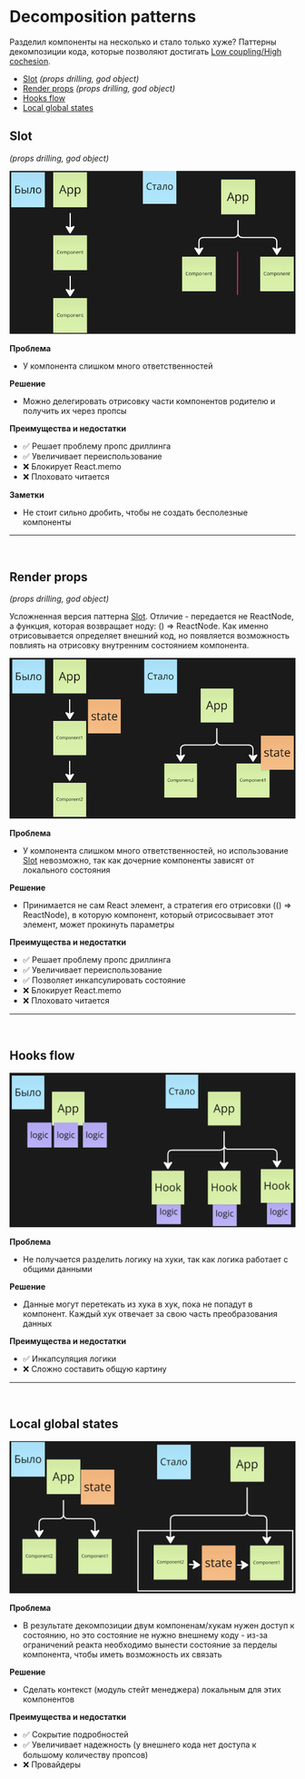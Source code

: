 # Decomposition patterns

Разделил компоненты на несколько и стало только хуже?
Паттерны декомпозиции кода, которые позволяют достигать [Low coupling/High cochesion](https://habr.com/ru/companies/otus/articles/505852/).

- [Slot](#slot) _(props drilling, god object)_
- [Render props](#render-props) _(props drilling, god object)_
- [Hooks flow](#hooks-flow)
- [Local global states](#local-global-states)

## Slot

_(props drilling, god object)_

![](./schemes/slot_pic.png)

**Проблема**

- У компонента слишком много ответственностей

**Решение**

- Можно делегировать отрисовку части компонентов родителю и получить их через пропсы

**Преимущества и недостатки**

- ✅ Решает проблему пропс дриллинга
- ✅ Увеличивает переиспользование
- ❌ Блокирует React.memo
- ❌ Плоховато читается

**Заметки**

- Не стоит сильно дробить, чтобы не создать бесполезные компоненты

---

&nbsp;

## Render props

_(props drilling, god object)_

Усложненная версия паттерна [Slot](#slot). Отличие - передается не ReactNode, а функция, которая возвращает ноду: () => ReactNode. Как именно отрисовывается определяет внешний код, но появляется возможность повлиять на отрисовку внутренним состоянием компонента.

![](./schemes/render_props_pic.png)

**Проблема**

- У компонента слишком много ответственностей, но использование [Slot](#slot) невозможно, так как дочерние компоненты зависят от локального состояния

**Решение**

- Принимается не сам React элемент, а стратегия его отрисовки (() => ReactNode), в которую компонент, который отрисосвывает этот элемент, может прокинуть параметры

**Преимущества и недостатки**

- ✅ Решает проблему пропс дриллинга
- ✅ Увеличивает переиспользование
- ✅ Позволяет инкапсулировать состояние
- ❌ Блокирует React.memo
- ❌ Плоховато читается

---

&nbsp;

## Hooks flow

![](./schemes/hooks_flow_pic.png)

**Проблема**

- Не получается разделить логику на хуки, так как логика работает с общими данными

**Решение**

- Данные могут перетекать из хука в хук, пока не попадут в компонент. Каждый хук отвечает за свою часть преобразования данных

**Преимущества и недостатки**

- ✅ Инкапсуляция логики
- ❌ Сложно составить общую картину

---

&nbsp;

## Local global states

![](./schemes/local_global_state_pic.png)

**Проблема**

- В результате декомпозиции двум компоненам/хукам нужен доступ к состоянию, но это состояние не нужно внешнему коду - из-за ограничений реакта необходимо вынести состояние за перделы компонента, чтобы иметь возможность их связать

**Решение**

- Сделать контекст (модуль стейт менеджера) локальным для этих компонентов

**Преимущества и недостатки**

- ✅ Сокрытие подробностей
- ✅ Увеличивает надежность (у внешнего кода нет доступа к большому количеству пропсов)
- ❌ Провайдеры